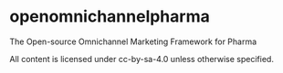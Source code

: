 # openomnichannelpharma
The Open-source Omnichannel Marketing Framework for Pharma

All content is licensed under cc-by-sa-4.0 unless otherwise specified.
